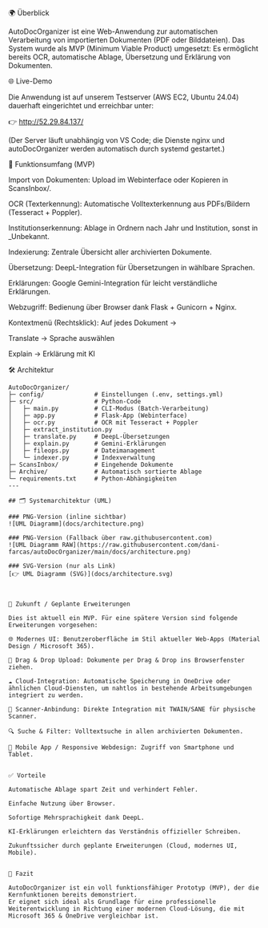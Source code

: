 


🌍 Überblick

AutoDocOrganizer ist eine Web-Anwendung zur automatischen Verarbeitung von importierten Dokumenten (PDF oder Bilddateien).
Das System wurde als MVP (Minimum Viable Product) umgesetzt: Es ermöglicht bereits OCR, automatische Ablage, Übersetzung und Erklärung von Dokumenten.


🌐 Live-Demo

Die Anwendung ist auf unserem Testserver (AWS EC2, Ubuntu 24.04) dauerhaft eingerichtet und erreichbar unter:

👉 http://52.29.84.137/

(Der Server läuft unabhängig von VS Code; die Dienste nginx und autoDocOrganizer werden automatisch durch systemd gestartet.)


🎯 Funktionsumfang (MVP)

Import von Dokumenten: Upload im Webinterface oder Kopieren in ScansInbox/.

OCR (Texterkennung): Automatische Volltexterkennung aus PDFs/Bildern (Tesseract + Poppler).

Institutionserkennung: Ablage in Ordnern nach Jahr und Institution, sonst in _Unbekannt.

Indexierung: Zentrale Übersicht aller archivierten Dokumente.

Übersetzung: DeepL-Integration für Übersetzungen in wählbare Sprachen.

Erklärungen: Google Gemini-Integration für leicht verständliche Erklärungen.

Webzugriff: Bedienung über Browser dank Flask + Gunicorn + Nginx.

Kontextmenü (Rechtsklick): Auf jedes Dokument →

Translate → Sprache auswählen

Explain → Erklärung mit KI


🛠️ Architektur
```plaintext
AutoDocOrganizer/
├─ config/              # Einstellungen (.env, settings.yml)
├─ src/                 # Python-Code
│   ├─ main.py          # CLI-Modus (Batch-Verarbeitung)
│   ├─ app.py           # Flask-App (Webinterface)
│   ├─ ocr.py           # OCR mit Tesseract + Poppler
│   ├─ extract_institution.py
│   ├─ translate.py     # DeepL-Übersetzungen
│   ├─ explain.py       # Gemini-Erklärungen
│   ├─ fileops.py       # Dateimanagement
│   └─ indexer.py       # Indexverwaltung
├─ ScansInbox/          # Eingehende Dokumente
├─ Archive/             # Automatisch sortierte Ablage
└─ requirements.txt     # Python-Abhängigkeiten
---

## 🗂️ Systemarchitektur (UML)

### PNG-Version (inline sichtbar)
![UML Diagramm](docs/architecture.png)

### PNG-Version (Fallback über raw.githubusercontent.com)
![UML Diagramm RAW](https://raw.githubusercontent.com/dani-farcas/autoDocOrganizer/main/docs/architecture.png)

### SVG-Version (nur als Link)
[👉 UML Diagramm (SVG)](docs/architecture.svg)



🚀 Zukunft / Geplante Erweiterungen

Dies ist aktuell ein MVP. Für eine spätere Version sind folgende Erweiterungen vorgesehen:

🌐 Modernes UI: Benutzeroberfläche im Stil aktueller Web-Apps (Material Design / Microsoft 365).

📂 Drag & Drop Upload: Dokumente per Drag & Drop ins Browserfenster ziehen.

☁️ Cloud-Integration: Automatische Speicherung in OneDrive oder ähnlichen Cloud-Diensten, um nahtlos in bestehende Arbeitsumgebungen integriert zu werden.

📸 Scanner-Anbindung: Direkte Integration mit TWAIN/SANE für physische Scanner.

🔍 Suche & Filter: Volltextsuche in allen archivierten Dokumenten.

📱 Mobile App / Responsive Webdesign: Zugriff von Smartphone und Tablet.


✅ Vorteile

Automatische Ablage spart Zeit und verhindert Fehler.

Einfache Nutzung über Browser.

Sofortige Mehrsprachigkeit dank DeepL.

KI-Erklärungen erleichtern das Verständnis offizieller Schreiben.

Zukunftssicher durch geplante Erweiterungen (Cloud, modernes UI, Mobile).


📌 Fazit

AutoDocOrganizer ist ein voll funktionsfähiger Prototyp (MVP), der die Kernfunktionen bereits demonstriert.
Er eignet sich ideal als Grundlage für eine professionelle Weiterentwicklung in Richtung einer modernen Cloud-Lösung, die mit Microsoft 365 & OneDrive vergleichbar ist.